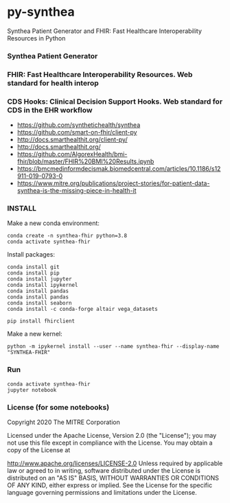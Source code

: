 # py-synthea
Synthea Patient Generator and FHIR: Fast Healthcare Interoperability Resources in Python

### Synthea Patient Generator

### FHIR: Fast Healthcare Interoperability Resources. Web standard for health interop

### CDS Hooks: Clinical Decision Support Hooks. Web standard for CDS in the EHR workflow

- https://github.com/synthetichealth/synthea
- https://github.com/smart-on-fhir/client-py
- http://docs.smarthealthit.org/client-py/
- http://docs.smarthealthit.org/
- https://github.com/AlgorexHealth/bmi-fhir/blob/master/FHIR%20BMI%20Results.ipynb
- https://bmcmedinformdecismak.biomedcentral.com/articles/10.1186/s12911-019-0793-0
- https://www.mitre.org/publications/project-stories/for-patient-data-synthea-is-the-missing-piece-in-health-it


### INSTALL

Make a new conda environment:
```
conda create -n synthea-fhir python=3.8
conda activate synthea-fhir 
```
Install packages:
```
conda install git
conda install pip
conda install jupyter 
conda install ipykernel
conda install pandas
conda install pandas
conda install seaborn
conda install -c conda-forge altair vega_datasets

pip install fhirclient 
```
Make a new kernel:
```
python -m ipykernel install --user --name synthea-fhir --display-name "SYNTHEA-FHIR"
```

### Run

```
conda activate synthea-fhir 
jupyter notebook
```


### License (for some notebooks)
Copyright 2020 The MITRE Corporation

Licensed under the Apache License, Version 2.0 (the "License"); you may not use this file except in compliance with the License. You may obtain a copy of the License at

http://www.apache.org/licenses/LICENSE-2.0
Unless required by applicable law or agreed to in writing, software distributed under the License is distributed on an "AS IS" BASIS, WITHOUT WARRANTIES OR CONDITIONS OF ANY KIND, either express or implied. See the License for the specific language governing permissions and limitations under the License.
